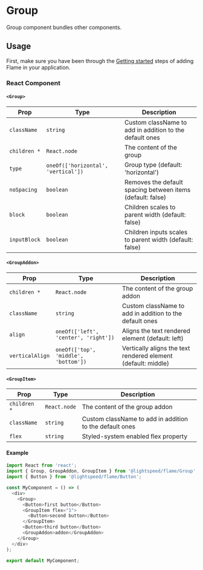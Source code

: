 # Group

Group component bundles other components.

## Usage

First, make sure you have been through the [Getting started](https://github.com/lightspeed/flame#getting-started) steps of adding Flame in your application.

### React Component

#### `<Group>`

| Prop         | Type                                | Description                                                |
| ------------ | ----------------------------------- | ---------------------------------------------------------- |
| `className`  | `string`                            | Custom className to add in addition to the default ones    |
| `children *` | `React.node`                        | The content of the group                                   |
| `type`       | `oneOf(['horizontal', 'vertical'])` | Group type (default: 'horizontal')                         |
| `noSpacing`  | `boolean`                           | Removes the default spacing between items (default: false) |
| `block`      | `boolean`                           | Children scales to parent width (default: false)           |
| `inputBlock` | `boolean`                           | Children inputs scales to parent width (default: false)    |

#### `<GroupAddon>`

| Prop            | Type                                 | Description                                                   |
| --------------- | ------------------------------------ | ------------------------------------------------------------- |
| `children *`    | `React.node`                         | The content of the group addon                                |
| `className`     | `string`                             | Custom className to add in addition to the default ones       |
| `align`         | `oneOf(['left', 'center', 'right'])` | Aligns the text rendered element (default: left)              |
| `verticalAlign` | `oneOf(['top', 'middle', 'bottom'])` | Vertically aligns the text rendered element (default: middle) |

#### `<GroupItem>`

| Prop         | Type         | Description                                             |
| ------------ | ------------ | ------------------------------------------------------- |
| `children *` | `React.node` | The content of the group addon                          |
| `className`  | `string`     | Custom className to add in addition to the default ones |
| `flex`       | `string`     | Styled-system enabled flex property                     |

#### Example

```js
import React from 'react';
import { Group, GroupAddon, GroupItem } from '@lightspeed/flame/Group';
import { Button } from '@lightspeed/flame/Button';

const MyComponent = () => (
  <div>
    <Group>
      <Button>first button</Button>
      <GroupItem flex="1">
        <Button>second button</Button>
      </GroupItem>
      <Button>third button</Button>
      <GroupAddon>addon</GroupAddon>
    </Group>
  </div>
);

export default MyComponent;
```
